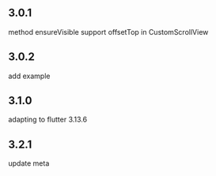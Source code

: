 ## 3.0.1
 method ensureVisible support offsetTop in CustomScrollView

## 3.0.2
 add example

## 3.1.0
 adapting to flutter 3.13.6
 
## 3.2.1
update meta